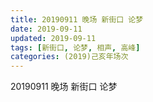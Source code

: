 ```yaml
---
title: 20190911 晚场 新街口 论梦
date: 2019-09-11
updated: 2019-09-11
tags: [新街口, 论梦, 相声, 高峰]
categories: (2019)己亥年场次
---
```

20190911 晚场 新街口 论梦

